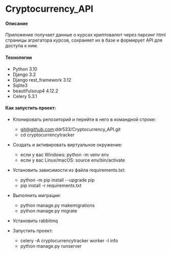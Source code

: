 # Cryptocurrency_API
#### Описание
Приложение получает данные о курсах криптовалют через парсинг html страницы агрегатора курсов, сохраняет их в базе и формирует API для доступа к ним. 

#### Технологии
* Python 3.10
* Django 3.2
* Django rest_framework 3.12
* Sqlite3
* beautifulsoup4  4.12.2
* Celery 5.3.1
#### Как запустить проект:
* Клонировать репозиторий и перейти в него в командной строке:
    * git@github.com:ddr533/Cryptocurrency_API.git
    * cd cryptocurrencytracker


* Cоздать и активировать виртуальное окружение:
  * если у вас Windows: python -m venv env
  * если у вас Linux/macOS: source env/bin/activate

  
* Установить зависимости из файла requirements.txt: 
  * python -m pip install --upgrade pip
  * pip install -r requirements.txt

  
* Выполнить миграции: 
  * python manage.py makemigrations
  * python manage.py migrate


* Установить rabbitmq


* Запустить проект:
    * celery -A cryptocurrencytracker worker -l  info
    * python manage.py runserver
